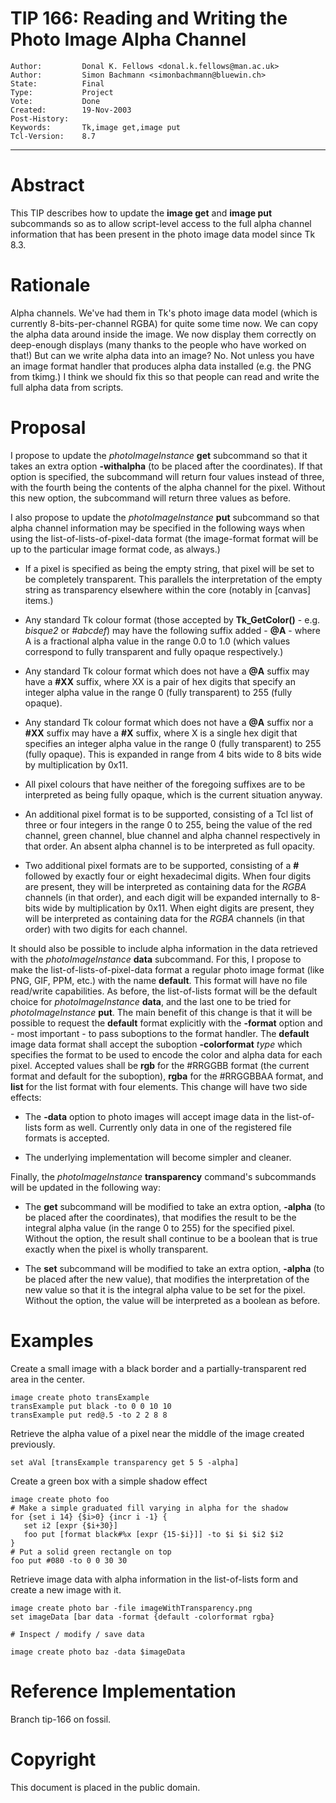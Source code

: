 # TIP 166: Reading and Writing the Photo Image Alpha Channel
	Author:         Donal K. Fellows <donal.k.fellows@man.ac.uk>
	Author:         Simon Bachmann <simonbachmann@bluewin.ch>
	State:          Final
	Type:           Project
	Vote:           Done
	Created:        19-Nov-2003
	Post-History:   
	Keywords:       Tk,image get,image put
	Tcl-Version:    8.7
-----

# Abstract

This TIP describes how to update the **image get** and **image put**
subcommands so as to allow script-level access to the full alpha
channel information that has been present in the photo image data
model since Tk 8.3.

# Rationale

Alpha channels.  We've had them in Tk's photo image data model \(which
is currently 8-bits-per-channel RGBA\) for quite some time now.  We can
copy the alpha data around inside the image.  We now display them
correctly on deep-enough displays \(many thanks to the people who have
worked on that!\)  But can we write alpha data into an image?  No.  Not
unless you have an image format handler that produces alpha data
installed \(e.g. the PNG from tkimg.\)  I think we should fix this so
that people can read and write the full alpha data from scripts.

# Proposal

I propose to update the _photoImageInstance_ **get** subcommand so
that it takes an extra option **-withalpha** \(to be placed after the
coordinates\). If that option is specified, the subcommand will return
four values instead of three, with the fourth being the contents of
the alpha channel for the pixel. Without this new option, the
subcommand will return three values as before.

I also propose to update the _photoImageInstance_ **put** subcommand
so that alpha channel information may be specified in the following ways
when using the list-of-lists-of-pixel-data format \(the image-format
format will be up to the particular image format code, as always.\)

 * If a pixel is specified as being the empty string, that pixel will
   be set to be completely transparent.  This parallels the
   interpretation of the empty string as transparency elsewhere within
   the core \(notably in [canvas] items.\)

 * Any standard Tk colour format \(those accepted by
   **Tk\_GetColor\(\)** - e.g.  _bisque2_ or _\#abcdef_\) may have
   the following suffix added - **@A** - where A is a fractional
   alpha value in the range 0.0 to 1.0 \(which values correspond to
   fully transparent and fully opaque respectively.\)

 * Any standard Tk colour format which does not have a **@A** suffix
   may have a **\#XX** suffix, where XX is a pair of hex digits that
   specify an integer alpha value in the range 0 \(fully transparent\)
   to 255 \(fully opaque\).

 * Any standard Tk colour format which does not have a **@A** suffix
   nor a **\#XX** suffix may have a **\#X** suffix, where X is a
   single hex digit that specifies an integer alpha value in the range
   0 \(fully transparent\) to 255 \(fully opaque\).  This is expanded in
   range from 4 bits wide to 8 bits wide by multiplication by 0x11.

 * All pixel colours that have neither of the foregoing suffixes are
   to be interpreted as being fully opaque, which is the current
   situation anyway.

 * An additional pixel format is to be supported, consisting of a Tcl
   list of three or four integers in the range 0 to 255, being the
   value of the red channel, green channel, blue channel and alpha
   channel respectively in that order.  An absent alpha channel is to
   be interpreted as full opacity.

 * Two additional pixel formats are to be supported, consisting of a
   **\#** followed by exactly four or eight hexadecimal digits.  When
   four digits are present, they will be interpreted as containing data
   for the _RGBA_ channels \(in that order\), and each digit will be
   expanded internally to 8-bits wide by multiplication by 0x11.  When
   eight digits are present, they will be interpreted as containing data
   for the _RGBA_ channels \(in that order\) with two digits for each
   channel.

It should also be possible to include alpha information in the data
retrieved with the _photoImageInstance_ **data** subcommand.
For this, I propose to make the list-of-lists-of-pixel-data format a
regular photo image format \(like PNG, GIF, PPM, etc.\) with the name
**default**. This format will have no file read/write capabilities.
As before, the list-of-lists format will be the default choice for
_photoImageInstance_ **data**, and the last one to be tried for
_photoImageInstance_ **put**. The main benefit of this
change is that it will be possible to request the **default**
format explicitly with the **-format** option and - most important -
to pass suboptions to the format handler. 
The **default** image data format shall accept the suboption
**-colorformat** _type_ which specifies the format to be used to
encode the color and alpha data for each pixel. Accepted values shall
be **rgb** for the \#RRGGBB format \(the current format and default
for the suboption\), **rgba** for the \#RRGGBBAA format, and
**list** for the list format with four elements.
This change will have two side effects:

 * The **-data** option to photo images will accept image data in the
   list-of-lists form as well. Currently only data in one of the
   registered file formats is accepted.

 * The underlying implementation will become simpler and cleaner.

Finally, the _photoImageInstance_ **transparency** command's
subcommands will be updated in the following way:

 * The **get** subcommand will be modified to take an extra option,
   **-alpha** \(to be placed after the coordinates\), that modifies the
   result to be the integral alpha value \(in the range 0 to 255\) for the
   specified pixel. Without the option, the result shall continue to be
   a boolean that is true exactly when the pixel is wholly transparent.

 * The **set** subcommand will be modified to take an extra option,
   **-alpha** \(to be placed after the new value\), that modifies the
   interpretation of the new value so that it is the integral
   alpha value to be set for the pixel.  Without the option, the value 
   will be interpreted as a boolean as before.

# Examples

Create a small image with a black border and a partially-transparent
red area in the center.

	image create photo transExample
	transExample put black -to 0 0 10 10
	transExample put red@.5 -to 2 2 8 8

Retrieve the alpha value of a pixel near the middle of the image
created previously.

	set aVal [transExample transparency get 5 5 -alpha]

Create a green box with a simple shadow effect

	image create photo foo
	# Make a simple graduated fill varying in alpha for the shadow
	for {set i 14} {$i>0} {incr i -1} {
	   set i2 [expr {$i+30}]
	   foo put [format black#%x [expr {15-$i}]] -to $i $i $i2 $i2
	}
	# Put a solid green rectangle on top
	foo put #080 -to 0 0 30 30

Retrieve image data with alpha information in the list-of-lists form
and create a new image with it. 

	image create photo bar -file imageWithTransparency.png
	set imageData [bar data -format {default -colorformat rgba}
	
	# Inspect / modify / save data
	
	image create photo baz -data $imageData

# Reference Implementation

Branch tip-166 on fossil.

# Copyright

This document is placed in the public domain.

